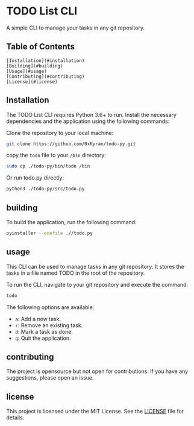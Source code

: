 # TODO List CLI

A simple CLI to manage your tasks in any git repository.

## Table of Contents

    [Installation](#installation)
    [Building](#building)
    [Usage](#usage)
    [Contributing](#contributing)
    [License](#license)

## Installation

The TODO List CLI requires Python 3.6+ to run. Install the necessary dependencies and the application using the following commands:

Clone the repository to your local machine:
```bash
git clone https://github.com/0xKyran/todo-py.git
```

copy the `todo` file to your `/bin` directory:
```bash
sudo cp ./todo-py/bin/todo /bin
```

Or run todo.py directly:
```bash
python3 ./todo-py/src/todo.py
```

## building

To build the application, run the following command:

```bash
pyinstaller --onefile .//todo.py
```

## usage

This CLI can be used to manage tasks in any git repository. It stores the tasks in a file named TODO in the root of the repository.

To run the CLI, navigate to your git repository and execute the command:

```bash
todo
```

The following options are available:

- `a`: Add a new task.
- `r`: Remove an existing task.
- `d`: Mark a task as done.
- `q`: Quit the application.

## contributing

The project is opensource but not open for contributions. If you have any suggestions, please open an issue.

## license

This project is licensed under the MIT License. See the [LICENSE](LICENSE) file for details.